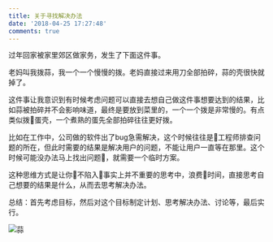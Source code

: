 ```yaml
---
title: 关于寻找解决办法
date: '2018-04-25 17:27:48'
comments: true
---
```


过年回家被家里郊区做家务，发生了下面这件事。

老妈叫我拨蒜，我一个一个慢慢的拨。老妈直接过来用刀全部拍碎，蒜的壳很快就掉了。

这件事让我意识到有时候考虑问题可以直接去想自己做这件事想要达到的结果，比如蒜被拍碎并不会影响味道，最终是要放到菜里的，一个一个拨是非常慢的。有点类似拨蛋壳，一个煮熟的蛋先全部拍碎往往更好拨。

比如在工作中，公司做的软件出了bug急需解决，这个时候往往是工程师排查问题的所在，但此时需要的结果是解决用户的问题，不能让用户一直等在那里。这个时候可能没办法马上找出问题，就需要一个临时方案。

这种思维方式是让你不陷入事实上并不重要的思考中，浪费时间，直接思考自己想要的结果是什么，从而去思考解决办法。

总结：首先考虑目标，然后对这个目标制定计划、思考解决办法、讨论等，最后实行。

![蒜](http://www.socalpain.com/wp-content/uploads/2014/08/GarlicCloves.jpg)